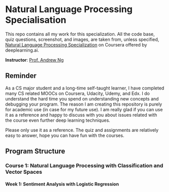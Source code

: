 # Natural Language Processing Specialisation 

This repo contains all my work for this specialization. All the code base, quiz questions, screenshot, and images, are taken from, unless specified, [Natural Language Processing Specialization](https://www.coursera.org/specializations/natural-language-processing) on Coursera offered by deeplearning.ai. 

**Instructor**: [Prof. Andrew Ng](www.andrewng.org)

## Reminder 

As a CS major student and a long-time self-taught learner, I have completed many CS related MOOCs on Coursera, Udacity, Udemy, and Edx. I do understand the hard time you spend on understanding new concepts and debugging your program. The reason I am creating this repository is purely for academic use (in case for my future use). I am really glad if you can use it as a reference and happy to discuss with you about issues related with the course even further deep learning techniques.

Please only use it as a reference. The quiz and assignments are relatively easy to answer, hope you can have fun with the courses.

## Program Structure 

### Course 1: Natural Language Processing with Classification and Vector Spaces

#### Week 1: Sentiment Analysis with Logistic Regression 
